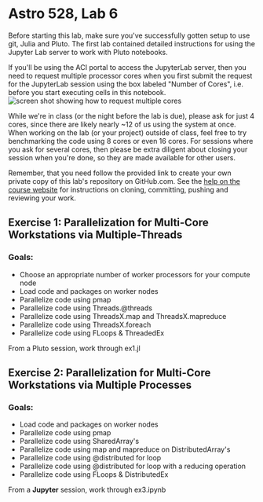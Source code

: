 # Astro 528, Lab 6

Before starting this lab, make sure you've successfully gotten setup to use git, Julia and Pluto.
The first lab contained detailed instructions for using the Jupyter Lab server to work with Pluto notebooks.  

If you'll be using the ACI portal to access the JupyterLab server, then you need to request multiple processor cores when you first submit the request for the JupyterLab session using the box labeled "Number of Cores", i.e. before you start executing cells in this notebook.
![screen shot showing how to request multiple cores](images/portal_screenshot.png)

While we're in class (or the night before the lab is due), please ask for just 4 cores, since there are likely nearly ~12 of us using the system at once.
When working on the lab (or your project) outside of class, feel free to try benchmarking the code using 8 cores or even 16 cores.  For sessions where you ask for several cores, then please be extra diligent about closing your session when you're done, so they are made available for other users.

Remember, that you need follow the provided link to create your own private copy of this lab's repository on GitHub.com.   See the
[help on the course website](https://psuastro528.github.io/tips/submitting/) for instructions on cloning, committing, pushing and reviewing your work.


## Exercise 1:  Parallelization for Multi-Core Workstations via Multiple-Threads
### Goals:
- Choose an appropriate number of worker processors for your compute node
- Load code and packages on worker nodes
- Parallelize code using pmap
- Parallelize code using Threads.@threads
- Parallelize code using ThreadsX.map and ThreadsX.mapreduce
- Parallelize code using ThreadsX.foreach
- Parallelize code using FLoops & ThreadedEx

From a Pluto session, work through ex1.jl


## Exercise 2:  Parallelization for Multi-Core Workstations via Multiple Processes
### Goals:
- Load code and packages on worker nodes
- Parallelize code using pmap
- Parallelize code using SharedArray's
- Parallelize code using map and mapreduce on DistributedArray's
- Parallelize code using @distributed for loop
- Parallelize code using @distributed for loop with a reducing operation
- Parallelize code using FLoops & DistributedEx

From a **Jupyter** session, work through ex3.ipynb
